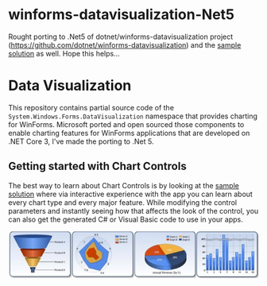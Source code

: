 # winforms-datavisualization-Net5
 Rought porting to .Net5 of dotnet/winforms-datavisualization project (https://github.com/dotnet/winforms-datavisualization) and the [sample solution](https://github.com/AngeloCresta/winforms-datavisualization-net5/tree/main/sample) as well. 
 Hope this helps...
 
# Data Visualization
This repository contains partial source code of the `System.Windows.Forms.DataVisualization` namespace that provides charting for WinForms. Microsoft ported and open sourced those components to enable charting features for WinForms applications that are developed on .NET Core 3, I've made the porting to .Net 5. 


## Getting started with Chart Controls
The best way to learn about Chart Controls is by looking at the [sample solution](https://github.com/AngeloCresta/winforms-datavisualization-net5/tree/main/sample) where via interactive experience with the app you can learn about every chart type and every major feature. While modifying the control parameters and instantly seeing how that affects the look of the control, you can also get the generated C# or Visual Basic code to use in your apps.

![Chart Controls](sample-screenshot.png)
